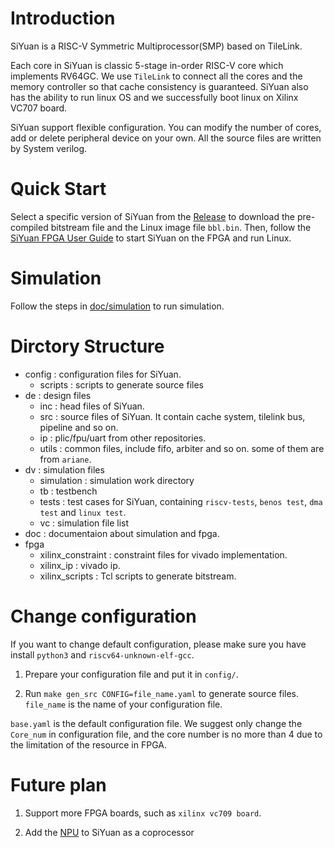 # Introduction
SiYuan is a RISC-V Symmetric Multiprocessor(SMP) based on TileLink. 

Each core in SiYuan is classic 5-stage in-order RISC-V core which implements RV64GC. We use `TileLink` to connect all the cores and the memory controller so that cache consistency is guaranteed. SiYuan also has the ability to run linux OS and we successfully boot linux on Xilinx VC707 board.

SiYuan support flexible configuration. You can modify the number of cores, add or delete peripheral device on your own. All the source files are written by System verilog.

# Quick Start

Select a specific version of SiYuan from the [Release](https://github.com/xjtuiair-cag/SiYuan/releases) to download the pre-compiled bitstream file and the Linux image file `bbl.bin`. Then, follow the [SiYuan FPGA User Guide](https://github.com/xjtuiair-cag/SiYuan/blob/master/doc/SiYuan_FPGA_User_Guide.pdf) to start SiYuan on the FPGA and run Linux.

# Simulation

Follow the steps in [doc/simulation](https://github.com/xjtuiair-cag/SiYuan/blob/master/doc/sim_user_guide.md) to run simulation.

# Dirctory Structure
- config : configuration files for SiYuan.
  - scripts : scripts to generate source files
- de  : design files
  - inc     : head files of SiYuan.
  - src     : source files of SiYuan. It contain cache system, tilelink bus, pipeline and so on.
  - ip      : plic/fpu/uart from other repositories.
  - utils   : common files, include fifo, arbiter and so on. some of them are from `ariane`.
- dv : simulation files
  - simulation : simulation work directory
  - tb : testbench
  - tests : test cases for SiYuan, containing `riscv-tests`, `benos test`, `dma test` and `linux test`.
  - vc : simulation file list
- doc : documentaion about simulation and fpga.  
- fpga
  - xilinx_constraint : constraint files for vivado implementation.
  - xilinx_ip         : vivado ip.  
  - xilinx_scripts    : Tcl scripts to generate bitstream.

# Change configuration
If you want to change default configuration, please make sure you have install `python3` and `riscv64-unknown-elf-gcc`. 

1. Prepare your configuration file and put it in `config/`.

2. Run `make gen_src CONFIG=file_name.yaml` to generate source files. `file_name` is the name of your configuration file. 

`base.yaml` is the default configuration file. We suggest only change the `Core_num` in configuration file, and the core number is no more than 4 due to the limitation of the resource in FPGA.

# Future plan

1. Support more FPGA boards, such as `xilinx vc709 board`.

2. Add the [NPU](https://github.com/xjtuiair-cag/XJTU-Tripler) to SiYuan as a coprocessor 
